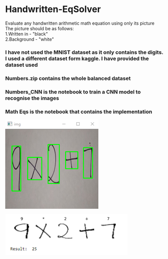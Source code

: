 # Handwritten-EqSolver
Evaluate any handwritten arithmetic math equation using only its picture
The picture should be as follows:  
  1.Written in - "black"    
  2.Background - "white"  
  
### I have not used the MNIST dataset as it only contains the digits. I used a different dataset form kaggle. I have provided the dataset used 

### Numbers.zip contains the whole balanced dataset  
### Numbers_CNN is the notebook to train a CNN model to recognise the images  
### Math Eqs is the notebook that contains the implementation  

![Symbol Detection](https://github.com/melvin-02/Handwritten-EqSolver/blob/master/symbol%20detection.png?raw=true "Symbol Detection")  
  
![Symbol Classification](https://github.com/melvin-02/Handwritten-EqSolver/blob/master/symbol%20classification.png?raw=true "Symbol Classification")
